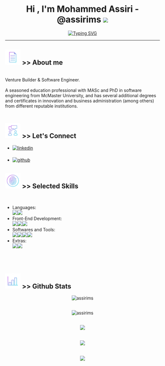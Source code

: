 <h1 align="center"><b>Hi , I'm Mohammed Assiri - @assirims </b><img src="https://media.giphy.com/media/hvRJCLFzcasrR4ia7z/giphy.gif" width="35"></h1>

<p align="center">
<a href="https://git.io/typing-svg"><img src="https://readme-typing-svg.herokuapp.com?font=Chivo+Mono&size=18&duration=3000&color=C1F704&background=000000&vCenter=true&multiline=true&width=500&height=200&lines=%3E%3E+start%3A;%3E%3E+Assalamu+Alaikum+(i.e.%2C+Pace+be+upon+you);%3E%3E+...;%3E%3E++I%E2%80%99m+specialized+in+Software+Engineering%2C+;%3E%3E+Verification+and+Validation+(V%26V)%2C+;%3E%3E+and+Ruby+on+Rails+(RoR).;%3E%3E;%3E%3E+jumpto+%24start" alt="Typing SVG" /></a>
</p>

<hr>

## <picture><img src = "./assets/info.gif" width="50"></picture> >> About me
<!--<picture> <img align="right" src="./assets/aboutme.gif" width = 250px /></picture>-->

<br>
Venture Builder & Software Engineer. 
<br><br>
A seasoned education professional with MASc and PhD in software engineering from McMaster University, and has several additional degrees and certificates in innovation and business administration (among others) from different reputable institutions.
<br><br>

## <img src="./assets/connect.gif" width ="50" /><b> >> Let's Connect</b>
<div align='left'>
<ul>
    <li><a href="https://linkedin.com/in/mohammed-assiri" target="_blank"><img src="https://img.shields.io/badge/linkedin:  Mohammed Assiri-%2300acee.svg?color=405DE6&style=for-the-badge&logo=linkedin&logoColor=white" alt=linkedin style="margin-bottom: 5px;"/></a></li><br />
    <li><a href="https://github.com/assirims" target="_blank"><img src="https://img.shields.io/badge/github:  @assirims-%2300acee.svg?color=000000&style=for-the-badge&logo=github&logoColor=white" alt=github style="margin-bottom: 5px;"/></a></li>
</ul>
</div>

## <img src="./assets/skilla.gif" width ="50" /><b> >> Selected Skills</b>
<br>
<div align='left'>
<ul>
<li>Languages: <br />
<img src="https://img.shields.io/badge/Ruby-%23E34F26.svg?style=for-the-badge&logo=Ruby&logoColor=whitef" /><img src="https://img.shields.io/badge/Python%20-%2314354C.svg?style=for-the-badge&logo=python&logoColor=white" />
</li>

<li>Front-End Development: <br />
<img src="https://img.shields.io/badge/HTML5%20-%23E34F26.svg?style=for-the-badge&logo=html5&logoColor=white" /><img src="https://img.shields.io/badge/CSS%20-%231572B6.svg?style=for-the-badge&logo=css3&logoColor=white" /><img src="https://img.shields.io/badge/JavaScript%20-%23F7DF1E.svg?style=for-the-badge&logo=javascript&logoColor=black" />
</li>

<li>Softwares and Tools: <br />
<img src="https://img.shields.io/badge/git-%23F05033.svg?style=for-the-badge&logo=git&logoColor=white" /><img src="https://img.shields.io/badge/github-%23121011.svg?style=for-the-badge&logo=github&logoColor=white" /><img src="https://img.shields.io/badge/Visual%20Studio%20Code-0078d7.svg?style=for-the-badge&logo=visual-studio-code&logoColor=white" /><img src="https://img.shields.io/badge/Linux-FCC624?style=for-the-badge&logo=linux&logoColor=black" />
</li>

<li>Extras: <br />
<img src="https://img.shields.io/badge/Terminal-%23054020?style=for-the-badge&logo=gnu-bash&logoColor=white" /><img src="https://img.shields.io/badge/markdown-%23000000.svg?style=for-the-badge&logo=markdown&logoColor=white" />
</li>
</ul>
</div>

<br>
<br>

## <img src="./assets/stat.gif" width ="50" /><b> >> Github Stats</b><br>

<div align="center">
<img src="https://komarev.com/ghpvc/?username=assirims&label=Profile%20views&color=lightgrey&style=for-the-badge" alt="assirims" /> <br /><br />
    
<img src="https://github-readme-streak-stats.herokuapp.com/?user=assirims&theme=monokai" alt="assirims" /><br /><br />

<img src="https://github-readme-stats.vercel.app/api?username=assirims&show_icons=true&locale=en&theme=monokai" /><br /><br />

<img src="https://github-readme-stats.vercel.app/api/top-langs?username=assirims&langs_count=10&show_icons=true&locale=en&layout=compact&theme=monokai" /><br /><br />

<img src="https://github-profile-trophy.vercel.app/?username=assirims&theme=monokai" />
</div>

<br /><br />
